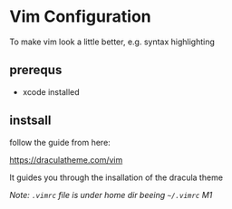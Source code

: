 # Vim Configuration


To make vim look a little better, e.g. syntax highlighting

## prerequs

- xcode installed

## instsall

follow the guide from here:

https://draculatheme.com/vim

It guides you through the insallation of the dracula theme

*Note: `.vimrc` file is under home dir beeing `~/.vimrc` M1*
